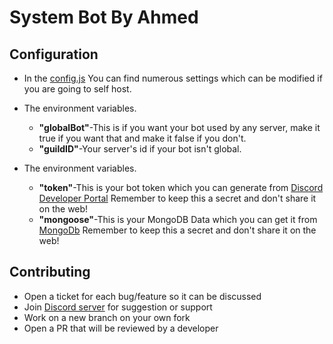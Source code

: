 # System Bot By Ahmed

## Configuration

* In the [config.js](https://github.com/3bkrenoDev/system-bot-by-Ahmed/blob/main/config.js) You can find numerous settings which can be modified if you are going to self host.
* The environment variables.
  * **"globalBot"**-This is if you want your bot used by any server, make it true if you want that and make it false if you don't.
  * **"guildID"**-Your server's id if your bot isn't global.

* The environment variables.
	* **"token"**-This is your bot token which you can generate from [Discord Developer Portal](https://discordapp.com/developers) Remember to keep this a secret and don't share it on the web!
  * **"mongoose"**-This is your MongoDB Data which you can get it from [MongoDb](https://www.mongodb.com/) Remember to keep this a secret and don't share it on the web!
## Contributing

* Open a ticket for each bug/feature so it can be discussed
* Join [Discord server](https://discord.gg/bfDwf4u6hM) for suggestion or support
* Work on a new branch on your own fork
* Open a PR that will be reviewed by a developer

